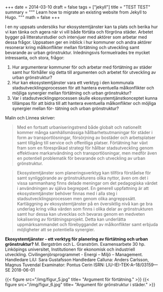 +++
date = 2014-03-10
draft = false
tags = ["jekyll"]
title = "TEST TEST"
summary = """
Learn how to migrate an existing website from Jekyll to Hugo.
"""
math = false
+++

I en ny uppsats undersöks hur ekosystemtjänster kan ta plats och berika hur vi kan tänka och agera när vi vill både förtäta och förgröna städer. Arbetet bygger på litteraturstudier och intervjuer med aktörer som arbetar med dessa frågor. Uppsatsen ger en  inblick i hur kommuner och andra aktörer resonerar kring målkonflikter mellan förtätning och utveckling samt bevarande av urban grönstruktur. Inledningsvis formuelrades tre mycket intressanta, och stora, frågor:
1. Hur argumenterar kommuner för och arbetar med förtätning av städer samt hur förhåller sig detta till argumenten och arbetet för utveckling av urban grönstruktur? 
2. Hur kan ekosystemtjänster vara ett verktyg i den kommunala stadsutvecklingsprocessen för att hantera eventuella målkonflikter och möjliga synergier mellan förtätning och urban grönstruktur? 
3. Var i stadsutvecklingsprocessen skulle ekosystemtjänstkonceptet kunna tillämpas för att bidra till att hantera eventuella målkonflikter och möjliga synergier mellan för- tätning och urban grönstruktur? 

Malin och Linnea skriver:

> Med en fortsatt urbaniseringstrend både globalt och nationellt kommer många samhällsmässiga hållbarhetsutmaningar för städer i form av transportlösningar, försörjning av bostäder och arbetsplatser samt tillgång till service och offentliga platser. Förtätning har växt fram som en förespråkad strategi för hållbar stadsutveckling genom effektivare markanvändning och transportlösningar, men medför även en potentiell problematik för bevarande och utveckling av urban grönstruktur.

> Ekosystemtjänster som planeringsverktyg kan tillföra förståelse för samt synliggörande av grönstrukturens olika nyttor, även om det i vissa sammanhang finns delade meningar om det pedagogiska värdet i användningen av själva begreppet. En generell uppfattning är att ekosystemtjänster behöver finnas med i alla steg i stadsutvecklingsprocessen men genom olika angreppssätt. Kartläggning av ekosystemtjänster på en översiktlig nivå kan ge bra underlag kring vilka värden som finns i olika delar av grönstrukturen samt hur dessa kan utvecklas och bevaras genom en medveten lokalisering av förtätningsprojekt. Detta kan underlätta uppmärksammandet och förebyggandet av målkonflikter samt erbjuda möjligheter att se potentiella synergier.

**Ekosystemtjänster - ett verktyg för planering av förtätning och urban grönstruktur?**
M. Bergström och L. Granström. Examensarbete 30 hp. Linköpings universitet, Institutionen för ekonomisk och industriell utveckling. Civilingenjörsprogrammet - Energi – Miljö – Management.
Handledare LiU: Sara Gustafsson 
Handledare Calluna: Anders Carlsson, Magnus Tuvendal 
Examinator: Pontus Cerin
ISRN: LIU-IEI-TEK-A–18/03159—SE 2018-06-01

{{< figure src="/img/figur_5.jpg" title= "Argument för förtätning." >}}
{{< figure src="/img/figur_6.jpg" title= "Argument för grönstruktur i städer." >}}